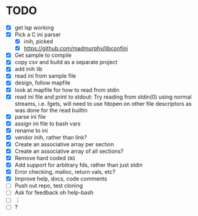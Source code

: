 # TODO

-   [x] get lsp working
-   [x] Pick a C ini parser
    -   [x] inih, picked
    -   [x] <https://github.com/madmurphy/libconfini>
-   [x] Get sample to compile
-   [x] copy csv and build as a separate project
-   [x] add inih lib
-   [x] read ini from sample file
-   [x] design, follow mapfile
-   [x] look at mapfile for how to read from stdin
-   [x] read ini file and print to stdout: Try reading from stdin(0)
    using normal streams, i.e. fgets, will need to use fdopen on other
    file descriptors as was done for the read builtin
-   [x] parse ini file
-   [x] assign ini file to bash vars
-   [x] rename to ini
-   [x] vendor inih, rather than link?
-   [x] Create an associative array per section
-   [x] Create an associative array of all sections?
-   [x] Remove hard coded `INI`
-   [x] Add support for arbitrary fds, rather than just stdin
-   [x] Error checking, malloc, return vals, etc?
-   [x] Improve help, docs, code comments
-   [ ] Push out repo, test cloning
-   [ ] Ask for feedback oh help-bash
-   [ ] ︙
-   [ ] ?
